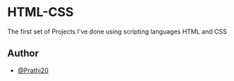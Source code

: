 # HTML-CSS

The first set of Projects I've done using scripting languages HTML and CSS

## Author

- [@Prathi20](https://www.github.com/Prathi20)
